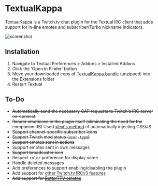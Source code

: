 # TextualKappa
TextualKappa is a Twitch.tv chat plugin for the Textual IRC client that adds support for in-line emotes and subscriber/Turbo nickname indicators.

![screenshot](http://sarabine.com/i/Screen%20Shot%202015-11-11%20at%209.28.29%20PM.png)

## Installation
1. Navigate to Textual Preferences > Addons > Installed Addons
2. Click the 'Open In Finder' button
3. Move your downloaded copy of [TextualKappa.bundle](https://github.com/sbine/TextualKappa/releases/latest) (unzipped) into the Extensions folder
4. Restart Textual

## To-Do
- ~~Automatically send the necessary CAP requests to Twitch's IRC server on-connect~~
- ~~Render emoticons in the plugin itself (eliminating the need for the companion JS)~~ Used [xlexi's method](https://github.com/xlexi/Textual-Inline-Media) of automatically injecting CSS/JS
- ~~Support channel-specific subscriber icons~~
- ~~Support Twitch mod status (`user-type`)~~
- ~~Support emotes sent in actions~~
- Support emotes sent in own messages
- ~~Support broadcaster icon~~
- Respect `color` preference for display name
- Handle deleted messages
- Add preferences to support enabling/disabling the plugin
- Add support for [other Twitch.tv IRCv3 features](https://github.com/justintv/Twitch-API/blob/master/IRC.md)
- ~~Add support for [BetterTTV emotes](https://api.betterttv.net/emotes)~~
